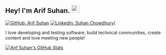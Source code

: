 ## Hey! I'm Arif Suhan. <img src="https://media.giphy.com/media/hvRJCLFzcasrR4ia7z/giphy.gif" width="25px">

[![GitHub: Arif Suhan](https://img.shields.io/github/followers/arifsuhan?label=follow&style=social)](https://github.com/arifsuhan)
[![Linkedin: Suhan Chowdhury](https://img.shields.io/badge/-arifsuhan-blue?style=flat-square&logo=Linkedin&logoColor=white&link=https://www.linkedin.com/in/verma-khushboo/))](https://www.linkedin.com/in/arifsuhan/)
  
I love developing and testing software, build technical communities, create content and love meeting new people!

[![Arif Suhan's GitHub Stats](https://github-readme-stats.vercel.app/api?username=arifsuhan&hide=issues&count_private=true&show_icons=true&theme=calm)](https://github.com/arifsuhan/github-readme-stats)


<!--
**arifsuhan/arifsuhan** is a ✨ _special_ ✨ repository because its `README.md` (this file) appears on your GitHub profile.

Here are some ideas to get you started:

- 🔭 I’m currently working on ...
- 🌱 I’m currently learning ...
- 👯 I’m looking to collaborate on ...
- 🤔 I’m looking for help with ...
- 💬 Ask me about ...
- 📫 How to reach me: ...
- 😄 Pronouns: ...
- ⚡ Fun fact: ...
Credit: https://github.com/vermakhushboo/vermakhushboo
-->
